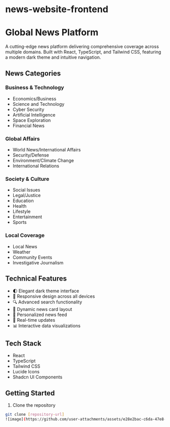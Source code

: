 # news-website-frontend
# Global News Platform

A cutting-edge news platform delivering comprehensive coverage across multiple domains. Built with React, TypeScript, and Tailwind CSS, featuring a modern dark theme and intuitive navigation.

## News Categories

### Business & Technology
- Economics/Business
- Science and Technology
- Cyber Security
- Artificial Intelligence
- Space Exploration
- Financial News

### Global Affairs
- World News/International Affairs
- Security/Defense
- Environment/Climate Change
- International Relations

### Society & Culture
- Social Issues
- Legal/Justice
- Education
- Health
- Lifestyle
- Entertainment
- Sports

### Local Coverage
- Local News
- Weather
- Community Events
- Investigative Journalism

## Technical Features

- 🌓 Elegant dark theme interface
- 📱 Responsive design across all devices
- 🔍 Advanced search functionality
- 📰 Dynamic news card layout
- 🎯 Personalized news feed
- 🔄 Real-time updates
- 📊 Interactive data visualizations

## Tech Stack

- React
- TypeScript
- Tailwind CSS
- Lucide Icons
- Shadcn UI Components

## Getting Started

1. Clone the repository
```bash
git clone [repository-url]
![image](https://github.com/user-attachments/assets/e28e2bac-c6da-47e8-919d-5ccfc93bc91d)
